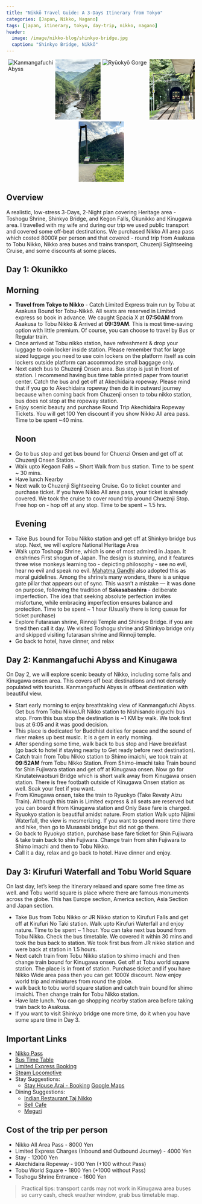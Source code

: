 ```yaml
---
title: "Nikkō Travel Guide: A 3-Days Itinerary from Tokyo"
categories: [Japan, Nikko, Nagano]
tags: [japan, itinerary, tokyo, day-trip, nikko, nagano]
header:
  image: /image/nikko-blog/shinkyo-bridge.jpg
  caption: "Shinkyo Bridge, Nikkō"
---
```

<!-- Header Image Gallery -->
<div style="display: flex; flex-wrap: wrap; justify-content: center; gap: 5px; margin-bottom: 20px;">

  <img src="/image/nikko-blog/kanmangafuchi.jpeg" alt="Kanmangafuchi Abyss" style="flex: 1 1 18%; max-width: 18%; min-width: 120px;" />
  <img src="/image/nikko-blog/Ryoukyo-1.jpeg" alt="Ryoukyo" style="flex: 1 1 18%; max-width: 18%; min-width: 120px;" />
  <img src="/image/nikko-blog/Ryoukyo-2.jpeg" alt="Ryūokyō Gorge" style="flex: 1 1 18%; max-width: 18%; min-width: 120px;" />
  <img src="/image/nikko-blog/Ryoukyo-3.jpeg" alt="Ryoukyo Station" style="flex: 1 1 18%; max-width: 18%; min-width: 120px;" />
  <img src="/image/nikko-blog/kinugawa-bridge.jpeg" alt="Kinutateiwaotsuri Bridge" style="flex: 1 1 18%; max-width: 18%; min-width: 120px;" />

</div>

## Overview
A realistic, low-stress 3-Days, 2-Night plan covering Heritage area - Toshogu Shrine, Shinkyo Bridge, and Kegon Falls, Okunikko and Kinugawa area. I travelled with my wife and during our trip we used public transport and covered some off-beat destinations. We purchased Nikko All area pass which costed 8000¥ per person and that covered - round trip from Asakusa to Tobu Nikko, Nikko area buses and trains transport, Chuzenji Sightseeing Cruise, and some discounts at some places. 

## Day 1: Okunikko 
  ## Morning 
- **Travel from Tokyo to Nikko** - Catch Limited Express train run by Tobu at Asakusa Bound for Tobu-Nikkō. All seats are reserved in Limited express so book in advance. We caught Spacia X at **07:50AM** from Asakusa to Tobu Nikko & Arrived at **09:39AM**. This is most time-saving option with little premium. Of course, you can choose to travel by Bus or Regular train. 
- Once arrived at Tobu nikko station, have refreshment & drop your luggage to coin locker inside station. Please remember that for large sized luggage you need to use coin lockers on the platform itself as coin lockers outside platform can accommodate small baggage only. 
- Next catch bus to Chuzenji Onsen area. Bus stop is just in front of station. I recommend having bus time table printed paper from tourist center. Catch the bus and get off at Akechidaira ropeway. Please mind that if you go to Akechidaira ropeway then do it in outward journey because when coming back from Chuzenji onsen to tobu nikko station, bus does not stop at the ropeway station. 
- Enjoy scenic beauty and purchase Round Trip Akechidaira Ropeway Tickets. You will get 100 Yen discount if you show Nikko All area pass. Time to be spent ~40 mins.
  ## Noon 
- Go to bus stop and get bus bound for Chuenzi Onsen and get off at Chuzenji Onsen Station.
- Walk upto Kegaon Falls ~ Short Walk from bus station. Time to be spent ~ 30 mins. 
- Have lunch Nearby 
- Next walk to Chuzenji Sightseeing Cruise. Go to ticket counter and purchase ticket. If you have Nikko All area pass, your ticket is already covered. We took the cruise to cover round trip around Chueznji Stop. Free hop on - hop off at any stop. Time to be spent ~ 1.5 hrs. 
  ## Evening 
- Take Bus bound for Tobu Nikko station and get off at Shinkyo bridge bus stop. Next, we will explore National Heritage Area 
- Walk upto Toshogu Shrine, which is one of most admired in Japan. It enshrines First shogun of Japan. The design is stunning, and it features three wise monkeys learning too - depicting philosophy - see no evil, hear no evil and speak no evil. [Mahatma Gandhi](https://en.wikipedia.org/wiki/Mahatma_Gandhi) also adopted this as moral guidelines. Among the shrine’s many wonders, there is a unique gate pillar that appears out of sync. This wasn’t a mistake — it was done on purpose, following the tradition of **Sakasabashira** - deliberate imperfection. The idea that seeking absolute perfection invites misfortune, while embracing imperfection ensures balance and protection. Time to be spent ~ 1 hour (Usually there is long queue for ticket purchase)
- Explore Futarasan shrine, Rinnoji Temple and Shinkyo Bridge. if you are tired then call it day. We visited Toshogu shrine and Shinkyo bridge only and skipped visiting futarasan shrine and Rinnoji temple.  
- Go back to hotel, have dinner, and relax

## Day 2: Kanmangafuchi Abyss and Kinugawa 
On Day 2, we will explore scenic beauty of Nikko, including some falls and Kinugawa onsen area. This covers off beat destinations and not densely populated with tourists. Kanmangafuchi Abyss is offbeat destination with beautiful view. 
- Start early morning to enjoy breathtaking view of Kanmangafuchi Abyss. Get bus from Tobu Nikko/JR Nikko station to Nishisando iriguchi bus stop. From this bus stop the destination is ~1 KM by walk. We took first bus at 6:05 and it was good decision. 
- This place is dedicated for Buddhist deities for peace and the sound of river makes up best music. It is a gem in early morning.  
- After spending some time, walk back to bus stop and Have breakfast (go back to hotel if staying nearby to Get ready before next destination).
- Catch train from Tobu Nikko station to Shimo imaichi, we took train at **09:52AM** from Tobu Nikko Station. From Shimo-imachi take Train bound for Shin Fujiwara station and get off at Kinugawa onsen. Now go for Kinutateiwaotsuri Bridge which is short walk away from Kinugawa onsen station. There is free footbath outside of Kinugawa Onsen station as well. Soak your feet if you want. 
- From Kinugawa onsen, take the train to Ryuokyo (Take Revaty Aizu Train). Although this train is Limited express & all seats are reserved but you can board it from Kinugawa station and Only Base fare is charged. 
- Ryuokyo station is beautiful amidst nature. From station Walk upto Nijimi Waterfall, the view is mesmerizing. If you want to spend more time there and hike, then go to Musasabi bridge but did not go there. 
- Go back to Ryuokyo station, purchase base fare ticket for Shin Fujiwara & take train back to shin Fujiwara. Change train from shin Fujiwara to Shimo imachi and then to Tobu Nikko.
- Call it a day, relax and go back to hotel. Have dinner and enjoy.  

## Day 3: Kirufuri Waterfall and Tobu World Square  
On last day, let’s keep the itinerary relaxed and spare some free time as well.  and Tobu world square is place where there are famous monuments across the globe. This has Europe section, America section, Asia Section and Japan section. 
- Take Bus from Tobu Nikko or JR Nikko station to Kirufuri Falls and get off at Kirufuri No Taki station. Walk upto Kirufuri Waterfall and enjoy nature. Time to be spent ~ 1 hour. You can take next bus bound from Tobu Nikko. Check the bus timetable. We covered it within 30 mins and took the bus back to station. We took first bus from JR nikko station and were back at station in 1.5 hours. 
- Next catch train from Tobu Nikko station to shimo imachi and then change train bound for Kinugawa onsen. Get off at Tobu world square station. The place is in front of station. Purchase ticket and if you have Nikko Wide area pass then you can get 1000¥ discount. Now enjoy world trip and miniatures from round the globe. 
- walk back to tobu world square station and catch train bound for shimo imaichi. Then change train for Tobu Nikko station. 
- Have late lunch. You can go shopping nearby station area before taking train back to Asakusa.  
- If you want to visit Shinkyo bridge one more time, do it when you have some spare time in Day 3.

## Important Links 
- [Nikko Pass](https://www.tobu.co.jp/en/ticket/nikko/all.html)
- [Bus Time Table](https://www.tobu-bus.com/pc/area/pdf/nikko_timetablenatu.pdf) 
- [Limited Express Booking](https://tobu-japantrip-tickets.com)
- [Steam Locomotive](https://www.tobu.co.jp/en/sightseeing/nikko_kinugawa/sl/)
- Stay Suggestions:
  - [Stay House Arai - Booking](https://www.booking.com/Share-vDh5wY) [Google Maps](https://maps.app.goo.gl/uUh2JmaEBpzLZDZt5?g_st=ipc)
- Dining Suggestions:
  - [Indian Restaurant Taj Nikko](https://maps.app.goo.gl/H9NAxxWTkYDXEVzz9?g_st=ipc)
  - [Bell Cafe](http://www.cafe-bell.com/)
  - [Meguri](https://shizensaryo-meguri.com/)


## Cost of the trip per person 
- Nikko All Area Pass - 8000 Yen
- Limited Express Charges (Inbound and Outbound Journey) - 4000 Yen
- Stay - 12000 Yen
- Akechidaira Ropeway - 900 Yen (+100 without Pass)
- Tobu World Square - 1800 Yen  (+1000 without Pass)
- Toshogu Shrine Entrance - 1600 Yen 

> Practical tips: transport cards may not work in Kinugawa area buses so carry cash, check weather window, grab bus timetable map.
